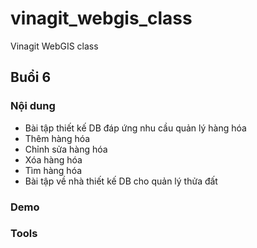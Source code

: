 # vinagit_webgis_class
Vinagit WebGIS class

## Buổi 6

### Nội dung

* Bài tập thiết kế DB đáp ứng nhu cầu quản lý hàng hóa
* Thêm hàng hóa
* Chỉnh sửa hàng hóa
* Xóa hàng hóa
* Tìm hàng hóa
* Bài tập về nhà thiết kế DB cho quản lý thửa đất

### Demo


### Tools

